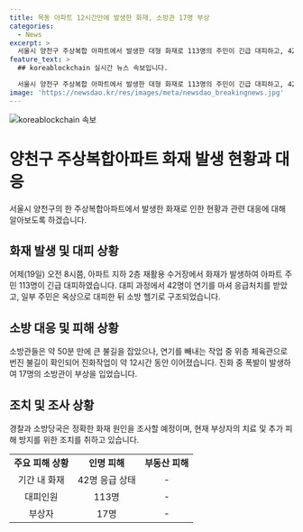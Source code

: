 ```yaml
---
title: 목동 아파트 12시간만에 발생한 화재, 소방관 17명 부상
categories:
  - News
excerpt: >
  서울시 양천구 주상복합 아파트에서 발생한 대형 화재로 113명의 주민이 긴급 대피하고, 42명이 연기를 마셨으며, 17명의 소방관이 부상을 입었습니다. 화재가 발생한 재활용 수거장에서 시작돼 약 50분 동안 불길을 제어하는데 시간이 걸렸고, 연기를 빼내는 작업 중에 불길이 번져 체육관까지 번졌습니다. 지속적인 진화작업과 폭발이 발생하며 현재도 정확한 화재 원인을 조사 중입니다.
feature_text: >
  ## koreablockchain 실시간 뉴스 속보입니다.

  서울시 양천구 주상복합 아파트에서 발생한 대형 화재로 113명의 주민이 긴급 대피하고, 42명이 연기를 마셨으며, 17명의 소방관이 부상을 입었습니다. 화재가 발생한 재활용 수거장에서 시작돼 약 50분 동안 불길을 제어하는데 시간이 걸렸고, 연기를 빼내는 작업 중에 불길이 번져 체육관까지 번졌습니다. 지속적인 진화작업과 폭발이 발생하며 현재도 정확한 화재 원인을 조사 중입니다.
image: 'https://newsdao.kr/res/images/meta/newsdao_breakingnews.jpg'
---
```


<p><img src="https://newsdao.kr/res/images/meta/newsdao_breakingnews.jpg" alt="koreablockchain 속보" /></p>

<h1>양천구 주상복합아파트 화재 발생 현황과 대응</h1>

<p data-ke-size="size16">서울시 양천구의 한 주상복합아파트에서 발생한 화재로 인한 현황과 관련 대응에 대해 알아보도록 하겠습니다.</p>

<h2 data-ke-size="size26">화재 발생 및 대피 상황</h2>

<p data-ke-size="size16">어제(19일) 오전 8시쯤, 아파트 지하 2층 재활용 수거장에서 화재가 발생하여 아파트 주민 113명이 긴급 대피하였습니다. 대피 과정에서 42명이 연기를 마셔 응급처치를 받았고, 일부 주민은 옥상으로 대피한 뒤 소방 헬기로 구조되었습니다.</p>

<h2 data-ke-size="size26">소방 대응 및 피해 상황</h2>

<p data-ke-size="size16">소방관들은 약 50분 만에 큰 불길을 잡았으나, 연기를 빼내는 작업 중 위층 체육관으로 번진 불길이 확인되어 진화작업이 약 12시간 동안 이어졌습니다. 진화 중 폭발이 발생하여 17명의 소방관이 부상을 입었습니다.</p>

<h2 data-ke-size="size26">조치 및 조사 상황</h2>

<p data-ke-size="size16">경찰과 소방당국은 정확한 화재 원인을 조사할 예정이며, 현재 부상자의 치료 및 추가 피해 방지를 위한 조치를 취하고 있습니다.</p>

<table>
    <tr>
        <td style="text-align: center; height: 17px;"><b>주요 피해 상황</b></td>
        <td style="text-align: center; height: 17px;"><b>인명 피해</b></td>
        <td style="text-align: center; height: 17px;"><b>부동산 피해</b></td>
    </tr>
    <tr>
        <td style="text-align: center; height: 17px;">기간 내 화재</td>
        <td style="text-align: center; height: 17px;">42명 응급 상태</td>
        <td style="text-align: center; height: 17px;">- </td>
    </tr>
    <tr>
        <td style="text-align: center; height: 17px;">대피인원</td>
        <td style="text-align: center; height: 17px;">113명</td>
        <td style="text-align: center; height: 17px;">- </td>
    </tr>
    <tr>
        <td style="text-align: center; height: 17px;">부상자</td>
        <td style="text-align: center; height: 17px;">17명</td>
        <td style="text-align: center; height: 17px;">- </td>
    </tr>
</table>

<p data-ke-size="size16">&nbsp;</p>

<p data-ke-size="size16">&nbsp;</p>

<p data-ke-size="size16">&nbsp;</p>

